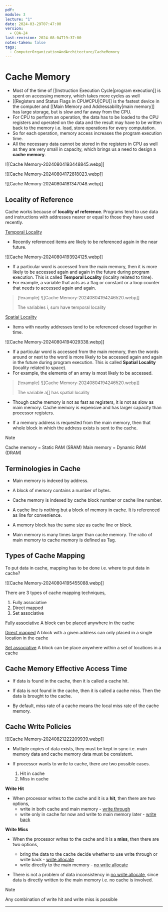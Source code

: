 ```yaml
---
pdf: 
module: 3
lecture: "1"
date: 2024-03-29T07:47:00
version:
  - COA-24
last-revision: 2024-08-04T19:37:00
notes-taken: false
tags:
  - ComputerOrganizationAndArchitecture/CacheMemory
---
```

# Cache Memory

- Most of the time of [[Instruction Execution Cycle|program execution]] is spent on accessing memory, which takes more cycles as well
- [[Registers and Status Flags in CPU#CPU|CPU]] is the fastest device in the computer and [[Main Memory and Addressability|main memory]] has large storage, but is slow and far away from the CPU.
- For CPU to perform an operation, the data has to be loaded to the CPU registers and operated on the data and the result may have to be written back to the memory i.e. load, store operations for every computation. 
- So for each operation, memory access increases the program execution time.
- All the necessary data cannot be stored in the registers in CPU as well as they are very small in capacity, which brings us a need to design a **cache memory**.

![[Cache Memory-20240804193448845.webp]]

![[Cache Memory-20240804172818023.webp]]

![[Cache Memory-20240804181347048.webp]]

## Locality of Reference

Cache works because of **locality of reference**. Programs tend to use data and instructions with addresses nearer or equal to those they have used recently.

<u>Temporal Locality</u>

- Recently referenced items are likely to be referenced again in the near future.

![[Cache Memory-20240804193924125.webp]]

- If a particular word is accessed from the main memory, then it is more likely to be accessed again and again in the future during program execution. This is called **Temporal Locality** (locality related to time). 
- For example, a variable that acts as a flag or constant or a loop counter that needs to accessed again and again.

> [!example] 
> ![[Cache Memory-20240804194246520.webp]]
> 
> The variables i, sum have temporal locality

<u>Spatial Locality</u>

- Items with nearby addresses tend to be referenced closed together in time.

![[Cache Memory-20240804194029338.webp]]

- If a particular word is accessed from the main memory, then the words around or next to the word is more likely to be accessed again and again in the future during program execution. This is called **Spatial Locality** (locality related to space). 
- For example, the elements of an array is most likely to be accessed.

> [!example] 
> ![[Cache Memory-20240804194246520.webp]]
> 
> The variable a\[\] has spatial locality

- Though cache memory is not as fast as registers, it is not as slow as main memory. Cache memory is expensive and has larger capacity than processor registers.

- If a memory address is requested from the main memory, then that whole block in which the address exists is sent to the cache. 

> [!NOTE] 
> Cache memory = Static RAM (SRAM)
> Main memory = Dynamic RAM (DRAM)

## Terminologies in Cache

- Main memory is indexed by address.
- A block of memory contains a number of bytes.
- Cache memory is indexed by cache block number or cache line number.

- A cache line is nothing but a block of memory in cache. It is referenced as line for convenience.
- A memory block has the same size as cache line or block.
- Main memory is many times larger than cache memory. The ratio of main memory to cache memory is defined as Tag.

## Types of Cache Mapping

To put data in cache, mapping has to be done i.e. where to put data in cache?

![[Cache Memory-20240804195455088.webp]]

There are 3 types of cache mapping techniques,
1. Fully associative
2. Direct mapped
3. Set associative

<u>Fully associative</u> 
A block can be placed anywhere in the cache

<u>Direct mapped</u>
A block with a given address can only placed in a single location in the cache

<u>Set associative</u>
A block can be place anywhere within a set of locations in a cache

## Cache Memory Effective Access Time

- If data is found in the cache, then it is called a cache hit.
- If data is not found in the cache, then it is called a cache miss. Then the data is brought to the cache.

- By default, miss rate of a cache means the local miss rate of the cache memory.



## Cache Write Policies

![[Cache Memory-20240821222209939.webp]]


- Mutliple copies of data exists, they must be kept in sync i.e. main memory data and cache memory data must be consistent.

- If processor wants to write to cache, there are two possible cases.
	1. Hit in cache
	2. Miss in cache

**Write Hit**
- When processor writes to the cache and it is a **hit**, then there are two options,
	- write in both cache and main memory - <u>write through</u>
	- write only in cache for now and write to main memory later - <u>write back</u>

**Write Miss**
- When the processor writes to the cache and it is a **miss**, then there are two options,
	- bring the data to the cache decide whether to use write through or write back - <u>write allocate</u>
	- write directly to the main memory - <u>no write allocate</u>

- There is not a problem of data inconsistency in <u>no write allocate</u>, since data is directly written to the main memory i.e. no cache is involved.

> [!NOTE] 
> Any combination of write hit and write miss is possible 


---